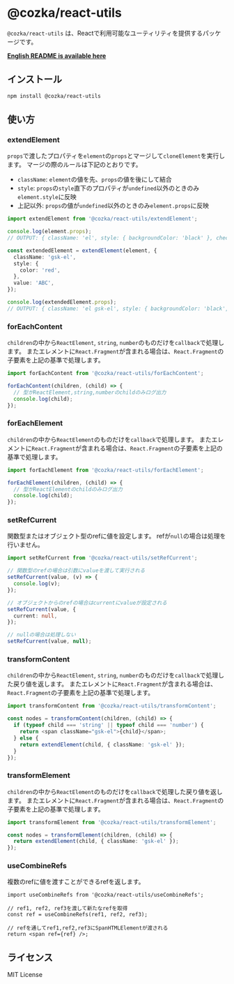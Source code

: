 # @cozka/react-utils

`@cozka/react-utils` は、Reactで利用可能なユーティリティを提供するパッケージです。

**[English README is available here](./README.md)**

## インストール

```sh
npm install @cozka/react-utils
```

## 使い方

### extendElement

`props`で渡したプロパティを`element`の`props`とマージして`cloneElement`を実行します。
マージの際のルールは下記のとおりです。

- `className`: `element`の値を先、`props`の値を後にして結合
- `style`: `props`の`style`直下のプロパティが`undefined`以外のときのみ`element.style`に反映
- 上記以外: `props`の値が`undefined`以外のときのみ`element.props`に反映

```typescript
import extendElement from '@cozka/react-utils/extendElement';

console.log(element.props);
// OUTPUT: { className: 'el', style: { backgroundColor: 'black' }, checked: true }

const extendedElement = extendElement(element, {
  className: 'gsk-el',
  style: {
    color: 'red',
  },
  value: 'ABC',
});

console.log(extendedElement.props);
// OUTPUT: { className: 'el gsk-el', style: { backgroundColor: 'black', color: 'red' }, checked: true, value: 'ABC' }
```

### forEachContent

`children`の中から`ReactElement`, `string`, `number`のものだけを`callback`で処理します。
またエレメントに`React.Fragment`が含まれる場合は、`React.Fragment`の子要素を上記の基準で処理します。

```typescript
import forEachContent from '@cozka/react-utils/forEachContent';

forEachContent(children, (child) => {
  // 型がReactElement,string,numberのchildのみログ出力
  console.log(child);
});
```

### forEachElement

`children`の中から`ReactElement`のものだけを`callback`で処理します。
またエレメントに`React.Fragment`が含まれる場合は、`React.Fragment`の子要素を上記の基準で処理します。

```typescript
import forEachElement from '@cozka/react-utils/forEachElement';

forEachElement(children, (child) => {
  // 型がReactElementのchildのみログ出力
  console.log(child);
});
```

### setRefCurrent

関数型またはオブジェクト型のrefに値を設定します。
refが`null`の場合は処理を行いません。

```typescript
import setRefCurrent from '@cozka/react-utils/setRefCurrent';

// 関数型のrefの場合は引数にvalueを渡して実行される
setRefCurrent(value, (v) => {
  console.log(v);
});

// オブジェクトからのrefの場合はcurrentにvalueが設定される
setRefCurrent(value, {
  current: null,
});

// nullの場合は処理しない
setRefCurrent(value, null);
```

### transformContent

`children`の中から`ReactElement`, `string`, `number`のものだけを`callback`で処理した戻り値を返します。
またエレメントに`React.Fragment`が含まれる場合は、`React.Fragment`の子要素を上記の基準で処理します。

```typescript
import transformContent from '@cozka/react-utils/transformContent';

const nodes = transformContent(children, (child) => {
  if (typeof child === 'string' || typeof child === 'number') {
    return <span className="gsk-el">{child}</span>;
  } else {
    return extendElement(child, { className: 'gsk-el' });
  }
});
```

### transformElement

`children`の中から`ReactElement`のものだけを`callback`で処理した戻り値を返します。
またエレメントに`React.Fragment`が含まれる場合は、`React.Fragment`の子要素を上記の基準で処理します。

```typescript
import transformElement from '@cozka/react-utils/transformElement';

const nodes = transformElement(children, (child) => {
  return extendElement(child, { className: 'gsk-el' });
});
```

### useCombineRefs

複数のrefに値を渡すことができるrefを返します。

```tsx
import useCombineRefs from '@cozka/react-utils/useCombineRefs';

// ref1, ref2, ref3を渡して新たなrefを取得
const ref = useCombineRefs(ref1, ref2, ref3);

// refを通してref1,ref2,ref3にSpanHTMLElementが渡される
return <span ref={ref} />;
```

## ライセンス

MIT License
